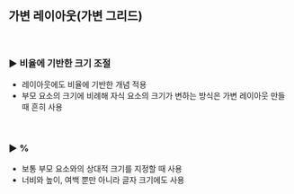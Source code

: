 ## 가변 레이아웃(가변 그리드)

<br>

### ▶ 비율에 기반한 크기 조절

- 레이아웃에도 비율에 기반한 개념 적용
- 부모 요소의 크기에 비례해 자식 요소의 크기가 변하는 방식은 가변 레이아웃 만들 때 흔히 사용

<br>

### ▶ %

- 보통 부모 요소와의 상대적 크기를 지정할 때 사용
- 너비와 높이, 여백 뿐만 아니라 글자 크기에도 사용